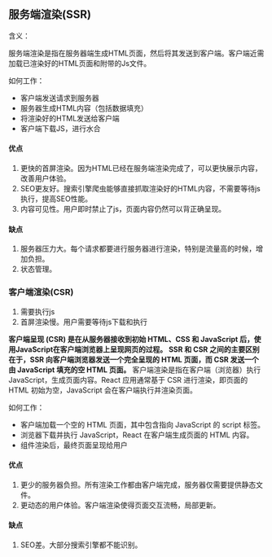 ## 服务端渲染(SSR)

含义：

服务端渲染是指在服务器端生成HTML页面，然后将其发送到客户端。客户端近需加载已渲染好的HTML页面和附带的Js文件。

如何工作： 
- 客户端发送请求到服务器
- 服务器生成HTML内容（包括数据填充）
- 将渲染好的HTML发送给客户端
- 客户端下载JS，进行水合

#### 优点
1. 更快的首屏渲染。因为HTML已经在服务端渲染完成了，可以更快展示内容，改善用户体验。
2. SEO更友好。搜索引擎爬虫能够直接抓取渲染好的HTML内容，不需要等待js执行，提高SEO性能。
3. 内容可见性。用户即时禁止了js，页面内容仍然可以背正确呈现。

#### 缺点
1. 服务器压力大。每个请求都要进行服务器进行渲染，特别是流量高的时候，增加负担。
2. 状态管理。

### 客户端渲染(CSR)
1. 需要执行js
2. 首屏渲染慢。用户需要等待js下载和执行

**客户端呈现 (CSR) 是在从服务器接收到初始 HTML、CSS 和 JavaScript 后，使用JavaScript在客户端浏览器上呈现网页的过程。 SSR 和 CSR 之间的主要区别在于，SSR 向客户端浏览器发送一个完全呈现的 HTML 页面，而 CSR 发送一个由 JavaScript 填充的空 HTML 页面。**
客户端渲染是指在客户端（浏览器）执行 JavaScript，生成页面内容。React 应用通常基于 CSR 进行渲染，即页面的 HTML 初始为空，JavaScript 会在客户端执行并渲染页面。

如何工作：
- 客户端加载一个空的 HTML 页面，其中包含指向 JavaScript 的 script 标签。
- 浏览器下载并执行 JavaScript，React 在客户端生成页面的 HTML 内容。
- 组件渲染后，最终页面呈现给用户

#### 优点
1. 更少的服务器负担。所有渲染工作都由客户端完成，服务器仅需要提供静态文件。
2. 更动态的用户体验。客户端渲染使得页面交互流畅，局部更新。

#### 缺点
1. SEO差。大部分搜索引擎都不能识别。